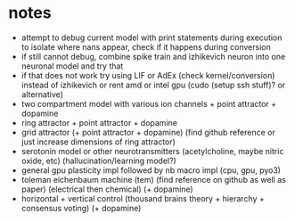 # notes

- attempt to debug current model with print statements during execution to isolate where nans appear, check if it happens during conversion
- if still cannot debug, combine spike train and izhikevich neuron into one neuronal model and try that
- if that does not work try using LIF or AdEx (check kernel/conversion) instead of izhikevich or rent amd or intel gpu (cudo (setup ssh stuff)? or alternative)
- two compartment model with various ion channels + point attractor + dopamine
- ring attractor + point attractor + dopamine
- grid attractor (+ point attractor + dopamine) (find github reference or just increase dimensions of ring attractor)
- serotonin model or other neurotransmitters (acetylcholine, maybe nitric oxide, etc) (hallucination/learning model?)
- general gpu plasticity impl followed by nb macro impl (cpu, gpu, pyo3)
- toleman eichenbaum machine (tem) (find reference on github as well as paper) (electrical then chemical) (+ dopamine)
- horizontal + vertical control (thousand brains theory + hierarchy + consensus voting) (+ dopamine)
